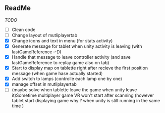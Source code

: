 ## ReadMe




_TODO_

- [ ] Clean code
- [ ] Change layout of mutliplayertab
- [x] Change icons and text in menu (for stats activity)
- [x] Generate message for tablet when unity activity is leaving (with lastGameReference :-D)
- [x] Handle that message to leave controller activity (and save lastGameReference to replay game also on tab)
- [x] Start to display map on tablette right after recieve the first position message (when game hase actually started)
- [x] Add switch to lamps (controlle each lamp one by one)
- [x] manage offset in mutliplayertab
- [ ] (maybe solve when tablette leave the game when unity leave it)Sometime multiplayer game VR won't start after scanning (however tablet start displaying game why ? when unity is still running in the same time )
